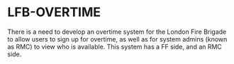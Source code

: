 # LFB-OVERTIME
There is a need to develop an overtime system for the London Fire Brigade to allow users to sign up for overtime, as well as for system admins (known as RMC) to view who is available. This system has a FF side, and an RMC side.
